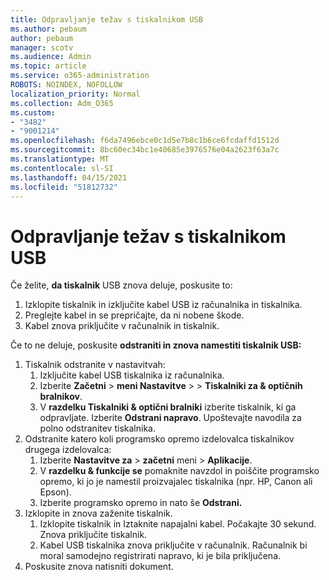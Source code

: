 ```yaml
---
title: Odpravljanje težav s tiskalnikom USB
ms.author: pebaum
author: pebaum
manager: scotv
ms.audience: Admin
ms.topic: article
ms.service: o365-administration
ROBOTS: NOINDEX, NOFOLLOW
localization_priority: Normal
ms.collection: Adm_O365
ms.custom:
- "3482"
- "9001214"
ms.openlocfilehash: f6da7496ebce0c1d5e7b8c1b6ce6fcdaffd1512d
ms.sourcegitcommit: 8bc60ec34bc1e40685e3976576e04a2623f63a7c
ms.translationtype: MT
ms.contentlocale: sl-SI
ms.lasthandoff: 04/15/2021
ms.locfileid: "51812732"
---
```

# <a name="fix-usb-printer-connection-issues"></a>Odpravljanje težav s tiskalnikom USB

Če želite, **da tiskalnik** USB znova deluje, poskusite to:

1. Izklopite tiskalnik in izključite kabel USB iz računalnika in tiskalnika.
2. Preglejte kabel in se prepričajte, da ni nobene škode.
3. Kabel znova priključite v računalnik in tiskalnik.

Če to ne deluje, poskusite **odstraniti in znova namestiti tiskalnik USB:**

1. Tiskalnik odstranite v nastavitvah:
    1. Izključite kabel USB tiskalnika iz računalnika.
    2. Izberite **Začetni**  >  **meni Nastavitve**  >    >  **Tiskalniki za & optičnih bralnikov**.
    3. V **razdelku Tiskalniki & optični bralniki** izberite tiskalnik, ki ga odpravljate. Izberite **Odstrani napravo**. Upoštevajte navodila za polno odstranitev tiskalnika.
2. Odstranite katero koli programsko opremo izdelovalca tiskalnikov drugega izdelovalca:
    1. Izberite **Nastavitve za**  >  **začetni** meni  >  **Aplikacije**.
    2. V **razdelku & funkcije se** pomaknite navzdol in poiščite programsko opremo, ki jo je namestil proizvajalec tiskalnika (npr. HP, Canon ali Epson).
    3. Izberite programsko opremo in nato še **Odstrani.**
3. Izklopite in znova zaženite tiskalnik.<br>
    1. Izklopite tiskalnik in Iztaknite napajalni kabel. Počakajte 30 sekund. Znova priključite tiskalnik.
    2. Kabel USB tiskalnika znova priključite v računalnik. Računalnik bi moral samodejno registrirati napravo, ki je bila priključena.
4. Poskusite znova natisniti dokument.